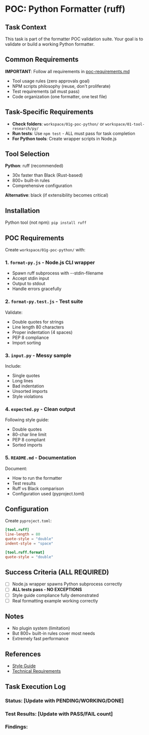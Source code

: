 # POC: Python Formatter (ruff)

## Task Context
This task is part of the formatter POC validation suite. Your goal is to validate or build a working Python formatter.

## Common Requirements
**IMPORTANT**: Follow all requirements in [poc-requirements.md](./poc-requirements.md)
- Tool usage rules (zero approvals goal)
- NPM scripts philosophy (reuse, don't proliferate)
- Test requirements (all must pass)
- Code organization (one formatter, one test file)

## Task-Specific Requirements
- **Check folders**: `workspace/01g-poc-python/` or `workspace/01-tool-research/py/`
- **Run tests**: Use `npm test` - ALL must pass for task completion
- **For Python tools**: Create wrapper scripts in Node.js

## Tool Selection
**Python**: ruff (recommended)
- 30x faster than Black (Rust-based)
- 800+ built-in rules
- Comprehensive configuration

**Alternative**: black (if extensibility becomes critical)

## Installation
Python tool (not npm): `pip install ruff`

## POC Requirements

Create `workspace/01g-poc-python/` with:

### 1. `format-py.js` - Node.js CLI wrapper
- Spawn ruff subprocess with --stdin-filename
- Accept stdin input
- Output to stdout
- Handle errors gracefully

### 2. `format-py.test.js` - Test suite
Validate:
- Double quotes for strings
- Line length 80 characters
- Proper indentation (4 spaces)
- PEP 8 compliance
- Import sorting

### 3. `input.py` - Messy sample
Include:
- Single quotes
- Long lines
- Bad indentation
- Unsorted imports
- Style violations

### 4. `expected.py` - Clean output
Following style guide:
- Double quotes
- 80-char line limit
- PEP 8 compliant
- Sorted imports

### 5. `README.md` - Documentation
Document:
- How to run the formatter
- Test results
- Ruff vs Black comparison
- Configuration used (pyproject.toml)

## Configuration
Create `pyproject.toml`:
```toml
[tool.ruff]
line-length = 80
quote-style = "double"
indent-style = "space"

[tool.ruff.format]
quote-style = "double"
```

## Success Criteria (ALL REQUIRED)
- [ ] Node.js wrapper spawns Python subprocess correctly
- [ ] **ALL tests pass - NO EXCEPTIONS**
- [ ] Style guide compliance fully demonstrated
- [ ] Real formatting example working correctly

## Notes
- No plugin system (limitation)
- But 800+ built-in rules cover most needs
- Extremely fast performance

## References
- [Style Guide](../../STYLE_GUIDE.md)
- [Technical Requirements](../technical-requirements.md)

## Task Execution Log
<!-- Document your findings below this line -->
### Status: [Update with PENDING/WORKING/DONE]
### Test Results: [Update with PASS/FAIL count]
### Findings:
<!-- Document ALL test results. If any failed, document how you fixed them.
DO NOT leave this task until ALL tests pass. -->